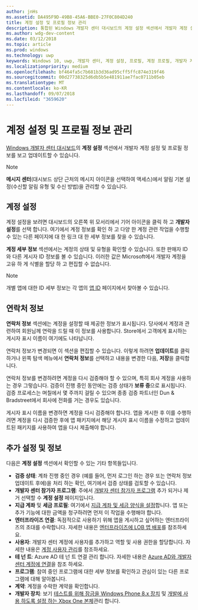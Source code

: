 ```yaml
---
author: jnHs
ms.assetid: DA495F9D-49B8-45A6-BBE0-27F0C804D240
title: 계정 설정 및 프로필 정보 관리
description: 통합된 Windows 개발자 센터 대시보드의 계정 설정 섹션에서 개발자 계정 설정 및 프로필 정보를 보고 업데이트할 수 있습니다.
ms.author: wdg-dev-content
ms.date: 03/12/2018
ms.topic: article
ms.prod: windows
ms.technology: uwp
keywords: Windows 10, uwp, 개발자 센터, 계정 설정, 프로필, 계정 프로필, 개발자 계정, 개발자 계정 설정
ms.localizationpriority: medium
ms.openlocfilehash: bf464fa5c7b681b3d36ad95cff5ffc874e319f46
ms.sourcegitcommit: 00d27738325d6db5b5e481911ae7fac0711b05eb
ms.translationtype: MT
ms.contentlocale: ko-KR
ms.lasthandoff: 09/07/2018
ms.locfileid: "3659620"
---
```

# <a name="manage-account-settings-and-profile-info"></a>계정 설정 및 프로필 정보 관리

[Windows 개발자 센터 대시보드](using-the-windows-dev-center-dashboard.md)의 **계정 설정** 섹션에서 개발자 계정 설정 및 프로필 정보를 보고 업데이트할 수 있습니다. 

> [!NOTE]
> **메시지 센터**(대시보드 상단 근처의 메시지 아이콘을 선택하여 액세스)에서 알림 기본 설정(수신할 알림 유형 및 수신 방법)을 관리할 수 있습니다.

## <a name="account-settings"></a>계정 설정

계정 설정을 보려면 대시보드의 오른쪽 위 모서리에서 기어 아이콘을 클릭 하 고 **개발자 설정**를 선택 합니다. 여기에서 계정 정보를 확인 하 고 다양 한 계정 관련 작업을 수행할 수 있는 다른 페이지에 대 한 링크 대 한 세부 정보를 찾을 수 있습니다.

**계정 세부 정보** 섹션에서는 계정의 상태 및 유형을 확인할 수 있습니다. 또한 판매자 ID와 다른 게시자 ID 정보를 볼 수 있습니다. 이러한 값은 Microsoft에서 개발자 계정을 고유 하 게 식별을 할당 하 고 편집할 수 없습니다.

> [!NOTE]
> 개별 앱에 대한 ID 세부 정보는 각 앱의 [앱 ID](view-app-identity-details.md) 페이지에서 찾아볼 수 있습니다.

## <a name="contact-info"></a>연락처 정보

**연락처 정보** 섹션에는 계정을 설정할 때 제공한 정보가 표시됩니다. 당사에서 계정과 관련하여 회원님께 연락을 드릴 때 이 정보를 사용합니다. Store에서 고객에게 표시하는 게시자 표시 이름이 여기에도 나타납니다.

연락처 정보가 변경되면 이 섹션을 편집할 수 있습니다. 이렇게 하려면 **업데이트**를 클릭하거나 왼쪽 탐색 메뉴에서 **연락처 정보**를 선택하고 내용을 변경한 다음, **저장**을 클릭합니다.

연락처 정보를 변경하려면 계정을 다시 검증해야 할 수 있으며, 특히 회사 계정을 사용하는 경우 그렇습니다. 검증이 진행 중인 동안에는 검증 상태가 **보류 중**으로 표시됩니다. 검증 프로세스는 며칠에서 몇 주까지 걸릴 수 있으며 종종 검증 파트너인 Dun & Bradstreet에서 회사에 전화를 거는 경우도 있습니다.

게시자 표시 이름을 변경하면 계정을 다시 검증해야 합니다. 앱을 게시한 후 이를 수행하려면 계정을 다시 검증한 후에 앱 패키지에서 해당 게시자 표시 이름을 수정하고 업데이트된 패키지를 사용하여 앱을 다시 제출해야 합니다.


## <a name="additional-settings-and-info"></a>추가 설정 및 정보

다음은 **계정 설정** 섹션에서 확인할 수 있는 기타 항목들입니다.

- **검증 상태**: 계좌 진행 중인 경우 (예를 들어, 먼저 로그인 하는 경우 또는 연락처 정보 업데이트 후에)을 처리 하는 확인, 여기에서 검증 상태를 검토할 수 있습니다.
- **개발자 센터 참가자 프로그램**: 주에서 [개발자 센터 참가자 프로그램](dev-center-insider-program.md) 추가 되거나 제거 선택할 수 **계정 설정** 페이지입니다.
- **지급 계좌** 및 **세금 프로필**: 여기에서 [지급 계좌 및 세금 양식을 설정](setting-up-your-payout-account-and-tax-forms.md)합니다. 앱 또는 추가 기능에 대한 금액을 청구하려면 먼저 이 작업을 수행해야 합니다.
- **엔터프라이즈 연결**: 독점적으로 사용하기 위해 앱을 게시하고 싶어하는 엔터프라이즈의 초대를 수락합니다. 자세한 내용은 [엔터프라이즈에 LOB 앱 배포](distribute-lob-apps-to-enterprises.md)를 참조하세요.
- **사용자**: 개발자 센터 계정에 사용자를 추가하고 역할 및 사용 권한을 할당합니다. 자세한 내용은 [계정 사용자 관리](manage-account-users.md)를 참조하세요.
- **테 넌 트**: Azure AD 테 넌 트 연결 관리 합니다. 자세한 내용은 [Azure AD와 개발자 센터 계정에 연결](associate-azure-ad-with-dev-center.md)을 참조 하세요.
- **프로그램**: 참여 중인 프로그램에 대한 세부 정보를 확인하고 관심이 있는 다른 프로그램에 대해 알아봅니다.
- **계약**: 계정을 수락한 계약을 확인합니다.
- **개발자 장치**: 보기 [테스트를 위해 잠금을 Windows Phone 8.x 장치](http://go.microsoft.com/fwlink/p/?LinkId=533897) 및 [개발에 사용 하도록 설정 하는 Xbox One 본체](../xbox-apps/devkit-activation.md)관리 합니다. 


